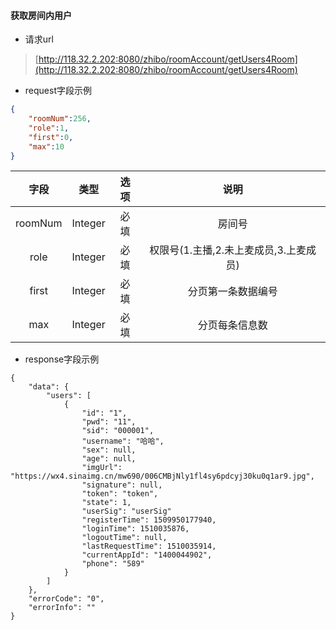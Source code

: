 #### 获取房间内用户

* 请求url

> [http://118.32.2.202:8080/zhibo/roomAccount/getUsers4Room](http://118.32.2.202:8080/zhibo/roomAccount/getUsers4Room)

* request字段示例

```Json
{
	"roomNum":256,
	"role":1,
	"first":0,
	"max":10
}
```

| 字段 | 类型 | 选项 | 说明 |
| :---: | :---: | :---: | :---: |
| roomNum | Integer | 必填 | 房间号 |
| role | Integer | 必填 | 权限号\(1.主播,2.未上麦成员,3.上麦成员\) |
| first | Integer | 必填 | 分页第一条数据编号 |
| max | Integer | 必填 | 分页每条信息数 |

* response字段示例

```
{
    "data": {
        "users": [
            {
                "id": "1",
                "pwd": "11",
                "sid": "000001",
                "username": "哈哈",
                "sex": null,
                "age": null,
                "imgUrl": "https://wx4.sinaimg.cn/mw690/006CMBjNly1fl4sy6pdcyj30ku0q1ar9.jpg",
                "signature": null,
                "token": "token",
                "state": 1,
                "userSig": "userSig"
                "registerTime": 1509950177940,
                "loginTime": 1510035876,
                "logoutTime": null,
                "lastRequestTime": 1510035914,
                "currentAppId": "1400044902",
                "phone": "589"
            }
        ]
    },
    "errorCode": "0",
    "errorInfo": ""
}
```



